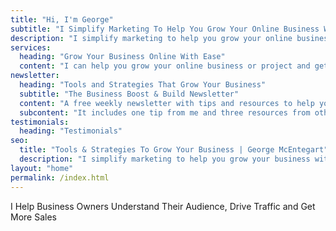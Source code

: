 ```yaml
---
title: "Hi, I'm George"
subtitle: "I Simplify Marketing To Help You Grow Your Online Business With Clarity and Confidence"
description: "I simplify marketing to help you grow your online business with clarity and confidence."
services: 
  heading: "Grow Your Business Online With Ease"
  content: "I can help you grow your online business or project and get more sales with the following options..."
newsletter: 
  heading: "Tools and Strategies That Grow Your Business"
  subtitle: "The Business Boost & Build Newsletter"
  content: "A free weekly newsletter with tips and resources to help you grow your business with clarity and confidence."
  subcontent: "It includes one tip from me and three resources from others."
testimonials:
  heading: "Testimonials"
seo:
  title: "Tools & Strategies To Grow Your Business | George McEntegart"
  description: "I simplify marketing to help you grow your business with clarity and confidence."
layout: "home"
permalink: /index.html
---
```



I Help Business Owners Understand Their Audience, Drive Traffic and Get More Sales